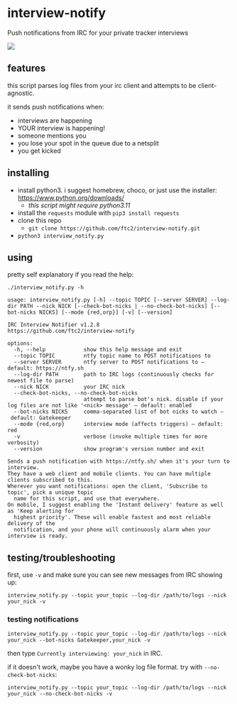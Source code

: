 # interview-notify
Push notifications from IRC for your private tracker interviews

<img src="https://i.imgur.com/ZLFyxgY.png">

## features

this script parses log files from your irc client and attempts to be client-agnostic.

it sends push notifications when:
- interviews are happening
- YOUR interview is happening!
- someone mentions you
- you lose your spot in the queue due to a netsplit
- you get kicked

## installing

- install python3. i suggest homebrew, choco, or just use the installer: https://www.python.org/downloads/
  - _this script might require python3.11_
- install the `requests` module with `pip3 install requests`
- clone this repo
  - `git clone https://github.com/ftc2/interview-notify.git`
- `python3 interview_notify.py`

## using

pretty self explanatory if you read the help:

```
./interview_notify.py -h

usage: interview_notify.py [-h] --topic TOPIC [--server SERVER] --log-dir PATH --nick NICK [--check-bot-nicks | --no-check-bot-nicks] [--bot-nicks NICKS] [--mode {red,orp}] [-v] [--version]

IRC Interview Notifier v1.2.8
https://github.com/ftc2/interview-notify

options:
  -h, --help            show this help message and exit
  --topic TOPIC         ntfy topic name to POST notifications to
  --server SERVER       ntfy server to POST notifications to – default: https://ntfy.sh
  --log-dir PATH        path to IRC logs (continuously checks for newest file to parse)
  --nick NICK           your IRC nick
  --check-bot-nicks, --no-check-bot-nicks
                        attempt to parse bot's nick. disable if your log files are not like '<nick> message' – default: enabled
  --bot-nicks NICKS     comma-separated list of bot nicks to watch – default: Gatekeeper
  --mode {red,orp}      interview mode (affects triggers) – default: red
  -v                    verbose (invoke multiple times for more verbosity)
  --version             show program's version number and exit

Sends a push notification with https://ntfy.sh/ when it's your turn to interview.
They have a web client and mobile clients. You can have multiple clients subscribed to this.
Wherever you want notifications: open the client, 'Subscribe to topic', pick a unique topic
  name for this script, and use that everywhere.
On mobile, I suggest enabling the 'Instant delivery' feature as well as 'Keep alerting for
  highest priority'. These will enable fastest and most reliable delivery of the
  notification, and your phone will continuously alarm when your interview is ready.
```

## testing/troubleshooting

first, use `-v` and make sure you can see new messages from IRC showing up:

`interview_notify.py --topic your_topic --log-dir /path/to/logs --nick your_nick -v`

### testing notifications

`interview_notify.py --topic your_topic --log-dir /path/to/logs --nick your_nick --bot-nicks Gatekeeper,your_nick -v`

then type `Currently interviewing: your_nick` in IRC.

if it doesn't work, maybe you have a wonky log file format. try with `--no-check-bot-nicks`:

`interview_notify.py --topic your_topic --log-dir /path/to/logs --nick your_nick --no-check-bot-nicks -v`
